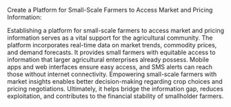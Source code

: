 Create a Platform for Small-Scale Farmers to Access Market and Pricing
Information:

Establishing a platform for small-scale farmers to access market and pricing information
serves as a vital support for the agricultural community. The platform incorporates
real-time data on market trends, commodity prices, and demand forecasts. It provides
small farmers with equitable access to information that larger agricultural enterprises
already possess. Mobile apps and web interfaces ensure easy access, and SMS alerts
can reach those without internet connectivity. Empowering small-scale farmers with
market insights enables better decision-making regarding crop choices and pricing
negotiations. Ultimately, it helps bridge the information gap, reduces exploitation, and
contributes to the financial stability of smallholder farmers.